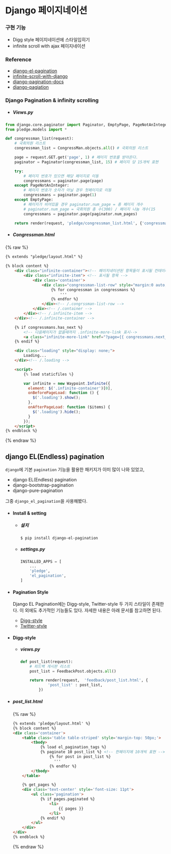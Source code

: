 
# Django 페이지네이션

### 구현 기능

- Digg style 페이지네이션에 스타일입히기
- infinite scroll with ajax 페이지네이션



### Reference

- [django-el-pagination](http://django-el-pagination.readthedocs.io/en/latest/digg_pagination.html)
- [infinite-scroll-with-django](https://simpleisbetterthancomplex.com/tutorial/2017/03/13/how-to-create-infinite-scroll-with-django.html)
- [django-pagination-docs](https://docs.djangoproject.com/en/1.11/topics/pagination/)
- [django-pagiation](https://cjh5414.github.io/django-pagination/)



### Django Pagination & infinity scrolling

- ##### Views.py

```python
from django.core.paginator import Paginator, EmptyPage, PageNotAnInteger
from pledge.models import *

def congressman_list(request):
    # 국회의원 리스트
    congressman_list = CongressMan.objects.all() # 국회의원 리스트

    page = request.GET.get('page', 1) # 페이지 번호를 받아온다.
    paginator = Paginator(congressman_list, 15) # 페이지 당 15개씩 표현

    try:
        # 페이지 번호가 있으면 해당 페이지로 이동
        congressmans = paginator.page(page)
    except PageNotAnInteger:
        # 페이지 번호가 숫자가 아닐 경우 첫페이지로 이동
        congressmans = paginator.page(1)
    except EmptyPage:
        # 페이지가 비어있을 경우 paginator.num_page = 총 페이지 개수
        # paginator.num_page = 국회의원 총 수(300) / 페이지 나눔 개수(15
        congressmans = paginator.page(paginator.num_pages)

    return render(request, 'pledge/congressman_list.html', {'congressmans': congressmans})
```



- ##### Congressman.html
{% raw %}
```Html
{% extends "pledge/layout.html" %}

{% block content %}
    <div class="infinite-container"><!-- 페이지네이션된 항목들이 표시될 컨테이너 /.infinite-more-link가 화면에 뜰 때마다 로딩된다.-->
        <div class="infinite-item"> <!-- 표시될 항목 -->
            <div class='container'>
                <div class="congressman-list-row" style="margin:0 auto;">
                    {% for congressman in congressmans %}
  						'''
                    {% endfor %}
                </div><!-- /.congrssman-list-row -->
            </div><!-- /.container -->
        </div><!-- /.infinite-item -->
    </div><!-- /.infinite-container -->

    {% if congressmans.has_next %}
        <!-- 다음페이지가 없을때까지 .infinite-more-link 표시-->
        <a class="infinite-more-link" href="?page={{ congressmans.next_page_number }}">More</a>
    {% endif %}

    <div class="loading" style="display: none;">
        Loading...
    </div><!-- /.loading -->

    <script>
        {% load staticfiles %}

        var infinite = new Waypoint.Infinite({
          element: $('.infinite-container')[0],
          onBeforePageLoad: function () {
            $('.loading').show();
          },
          onAfterPageLoad: function ($items) {
            $('.loading').hide();
          }
        });
    </script>
{% endblock %}
```
{% endraw %}



## django EL(Endless) pagination

`django`에 기본 `pagination` 기능을 활용한 패키지가 이미 많이 나와 있었고,

- django EL(Endless) pagination
- django-bootstrap-pagination
- django-pure-pagination

그중 `django_el_pagination`을 사용해봤다.



- #### Install & setting

  - ##### 설치

    ```linux
    $ pip install django-el-pagination
    ```

  -   ##### settings.py

      ```python
      INSTALLED_APPS = [
          ...
          'pledge',
          'el_pagination',
      ]
      ```

- #### Pagination Style

  Django EL Pagination에는 Digg-style, Twitter-style 두 가지 스타일이 존재한다. 이 외에도 추가적인 기능들도 있다. 자세한 내용은 아래 문서를 참고하면 된다.

  - [Digg-style](http://django-el-pagination.readthedocs.io/en/latest/digg_pagination.html)
  - [Twitter-style](http://django-el-pagination.readthedocs.io/en/latest/twitter_pagination.html)

- #### Digg-style

  - ##### views.py

    ```python
    def post_list(request):
        # 피드백 게시판 리스트
        post_list = FeedbackPost.objects.all()

        return render(request,  'feedback/post_list.html', {
                'post_list' : post_list,
            })
    ```


-   ##### post_list.html
    {% raw %}

    ```Html
    {% extends 'pledge/layout.html' %}
    {% block content %}
    <div class='container'>
        <table class='table table-striped' style='margin-top: 50px;'>
            <tbody>
                {% load el_pagination_tags %}
                {% paginate 10 post_list %} <!-- 한페이지에 10개씩 표현 -->
                    {% for post in post_list %}
    		          '''
                    {% endfor %}
            </tbody>
        </table>

        {% get_pages %}
        <div class='text-center' style='font-size: 11pt'>
            <ul class='pagination'>
                {% if pages.paginated %}
                    <li>
                        {{ pages }}
                    </li>
                {% endif %}
            </ul>
        </div>
    </div>
    {% endblock %}
    ```
    {% endraw %}
